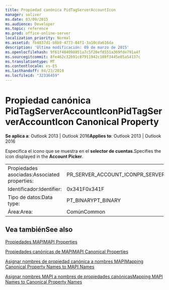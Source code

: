 ```yaml
---
title: Propiedad canónica PidTagServerAccountIcon
manager: soliver
ms.date: 03/09/2015
ms.audience: Developer
ms.topic: reference
ms.prod: office-online-server
localization_priority: Normal
ms.assetid: fb4837d1-b8b9-4773-84f1-3a10cda616da
description: 'Última modificación: 09 de marzo de 2015'
ms.openlocfilehash: 9f61f484098051a7c5f20ef8551a369fde791a4f
ms.sourcegitcommit: 8fe462c32b91c87911942c188f3445e85a54137c
ms.translationtype: MT
ms.contentlocale: es-ES
ms.lasthandoff: 04/23/2019
ms.locfileid: "32336459"
---
```

# <a name="pidtagserveraccounticon-canonical-property"></a><span data-ttu-id="e929a-103">Propiedad canónica PidTagServerAccountIcon</span><span class="sxs-lookup"><span data-stu-id="e929a-103">PidTagServerAccountIcon Canonical Property</span></span>

  
  
<span data-ttu-id="e929a-104">**Se aplica a**: Outlook 2013 | Outlook 2016</span><span class="sxs-lookup"><span data-stu-id="e929a-104">**Applies to**: Outlook 2013 | Outlook 2016</span></span> 
  
<span data-ttu-id="e929a-105">Especifica el icono que se muestra en el **selector de cuentas**.</span><span class="sxs-lookup"><span data-stu-id="e929a-105">Specifies the icon displayed in the **Account Picker**.</span></span>
  
|||
|:-----|:-----|
|<span data-ttu-id="e929a-106">Propiedades asociadas:</span><span class="sxs-lookup"><span data-stu-id="e929a-106">Associated properties:</span></span>  <br/> |<span data-ttu-id="e929a-107">PR_SERVER_ACCOUNT_ICON</span><span class="sxs-lookup"><span data-stu-id="e929a-107">PR_SERVER_ACCOUNT_ICON</span></span>  <br/> |
|<span data-ttu-id="e929a-108">Identificador:</span><span class="sxs-lookup"><span data-stu-id="e929a-108">Identifier:</span></span>  <br/> |<span data-ttu-id="e929a-109">0x341F</span><span class="sxs-lookup"><span data-stu-id="e929a-109">0x341F</span></span>  <br/> |
|<span data-ttu-id="e929a-110">Tipo de datos:</span><span class="sxs-lookup"><span data-stu-id="e929a-110">Data type:</span></span>  <br/> |<span data-ttu-id="e929a-111">PT_BINARY</span><span class="sxs-lookup"><span data-stu-id="e929a-111">PT_BINARY</span></span>  <br/> |
|<span data-ttu-id="e929a-112">Área:</span><span class="sxs-lookup"><span data-stu-id="e929a-112">Area:</span></span>  <br/> |<span data-ttu-id="e929a-113">Común</span><span class="sxs-lookup"><span data-stu-id="e929a-113">Common</span></span>  <br/> |
   
## <a name="see-also"></a><span data-ttu-id="e929a-114">Vea también</span><span class="sxs-lookup"><span data-stu-id="e929a-114">See also</span></span>



[<span data-ttu-id="e929a-115">Propiedades MAPI</span><span class="sxs-lookup"><span data-stu-id="e929a-115">MAPI Properties</span></span>](mapi-properties.md)
  
[<span data-ttu-id="e929a-116">Propiedades canónicas de MAPI</span><span class="sxs-lookup"><span data-stu-id="e929a-116">MAPI Canonical Properties</span></span>](mapi-canonical-properties.md)
  
[<span data-ttu-id="e929a-117">Asignar nombres de propiedad canónica a nombres MAPI</span><span class="sxs-lookup"><span data-stu-id="e929a-117">Mapping Canonical Property Names to MAPI Names</span></span>](mapping-canonical-property-names-to-mapi-names.md)
  
[<span data-ttu-id="e929a-118">Asignar nombres MAPI a nombres de propiedades canónicas</span><span class="sxs-lookup"><span data-stu-id="e929a-118">Mapping MAPI Names to Canonical Property Names</span></span>](mapping-mapi-names-to-canonical-property-names.md)

